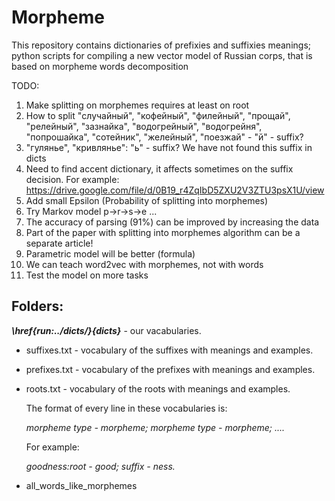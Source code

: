 # Morpheme
This repository contains dictionaries of prefixies and suffixies meanings; python scripts for compiling a new vector model of Russian corps, that is based on morpheme words decomposition

TODO:
1. Make splitting on morphemes requires at least on root
2. How to split "случайный", "кофейный", "филейный", "прощай", "релейный", "зазнайка", "водогрейный", "водогрейня", "попрошайка", "сотейник", "желейный", "поезжай" - "й" - suffix?
3. "гулянье", "кривлянье": "ь" - suffix? We have not found this suffix in dicts
4. Need to find accent dictionary, it affects sometimes on the suffix decision.
For example:
https://drive.google.com/file/d/0B19_r4ZqIbD5ZXU2V3ZTU3psX1U/view
5. Add small Epsilon (Probability of splitting into morphemes)
6. Try Markov model p->r->s->e ...
7. The accuracy of parsing (91%) can be improved by increasing the data
8. Part of the paper with splitting into morphemes algorithm can be a separate article!
9. Parametric model will be better (formula)
10. We can teach word2vec with morphemes, not with words
11. Test the model on more tasks



## Folders:

***\href{run:../dicts/}{dicts}*** - our vacabularies.
+ suffixes.txt - vocabulary of the suffixes with meanings and examples.
+ prefixes.txt - vocabulary of the prefixes with meanings and examples.
+ roots.txt - vocabulary of the roots with meanings and examples.

  The format of every line in these vocabularies is:
  
  *morpheme type - morpheme; morpheme type - morpheme; ....*
  
  For example:
  
  *goodness:root - good; suffix - ness.*
  
+ all_words_like_morphemes
